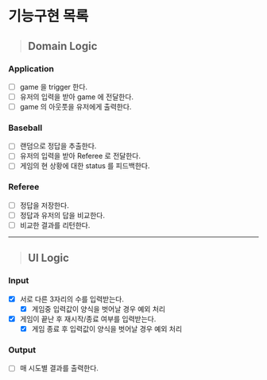# 기능구현 목록

> ## Domain Logic
### Application
- [ ] game 을 trigger 한다.
- [ ] 유저의 입력을 받아 game 에 전달한다.
- [ ] game 의 아웃풋을 유저에게 출력한다.

### Baseball
- [ ] 랜덤으로 정답을 추출한다.
- [ ] 유저의 입력을 받아 Referee 로 전달한다.
- [ ] 게임의 현 상황에 대한 status 를 피드백한다.

### Referee
- [ ] 정답을 저장한다.
- [ ] 정답과 유저의 답을 비교한다.
- [ ] 비교한 결과를 리턴한다.

---------------------------------

> ## UI Logic
### Input
- [x] 서로 다른 3자리의 수를 입력받는다.
  - [x] 게임중 입력값이 양식을 벗어날 경우 예외 처리
- [x] 게임이 끝난 후 재시작/종료 여부를 입력받는다.
  - [x] 게임 종료 후 입력값이 양식을 벗어날 경우 예외 처리

### Output
- [ ] 매 시도별 결과를 출력한다.